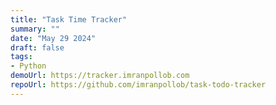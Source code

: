 ```yaml
---
title: "Task Time Tracker"
summary: ""
date: "May 29 2024"
draft: false
tags:
- Python
demoUrl: https://tracker.imranpollob.com
repoUrl: https://github.com/imranpollob/task-todo-tracker
---
```

